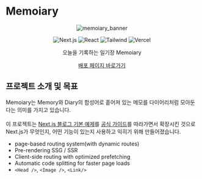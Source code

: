 # Memoiary

<div align="center">

![memoiary_banner](https://github.com/geniee1220/project-memoiary/assets/110911811/165656f1-0d5c-4912-8f00-79cca2c0fb1c)

![Next.js](https://img.shields.io/badge/next.js-%2320232a.svg?style=for-the-badge&logo=nextdotjs&logoColor=white)
![React](https://img.shields.io/badge/react-%2320232a.svg?style=for-the-badge&logo=react&logoColor=%2361DAFB)
![Tailwind](https://img.shields.io/badge/tailwindcss-%2306B6D4.svg?style=for-the-badge&logo=tailwindcss&logoColor=white)
![Vercel](https://img.shields.io/badge/vercel-%23000000.svg?style=for-the-badge&logo=vercel&logoColor=white)

오늘을 기록하는 일기장 Memoiary <br/>

[배포 페이지 바로가기](https://project-memoiary.vercel.app/)

</div>

## 프로젝트 소개 및 목표

Memoiary는 Memory와 Diary의 합성어로 흩어져 있는 메모를 다이어리처럼 모아둔다는 의미를 가지고 있습니다. <br/><br/>
이 프로젝트는 [Next.js 블로그 기본 예제](https://next-learn-starter.vercel.app/)를 [공식 가이드](https://nextjs.org/learn/basics)를 따라가면서 확장시킨 것으로 Next.js가 무엇인지, 어떤 기능이 있는지 사용하고 익히기 위해 만들어졌습니다.

- page-based routing system(with dynamic routes)
- Pre-rendering SSG / SSR
- Client-side routing with optimized prefetching
- Automatic code splitting for faster page loads
- `<Head />`, `<Image />`, `<Link/>`
